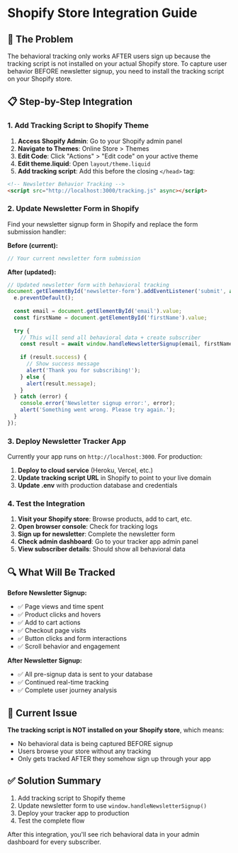# Shopify Store Integration Guide

## 🎯 The Problem
The behavioral tracking only works AFTER users sign up because the tracking script is not installed on your actual Shopify store. To capture user behavior BEFORE newsletter signup, you need to install the tracking script on your Shopify store.

## 📋 Step-by-Step Integration

### 1. Add Tracking Script to Shopify Theme

1. **Access Shopify Admin**: Go to your Shopify admin panel
2. **Navigate to Themes**: Online Store > Themes
3. **Edit Code**: Click "Actions" > "Edit code" on your active theme
4. **Edit theme.liquid**: Open `layout/theme.liquid`
5. **Add tracking script**: Add this before the closing `</head>` tag:

```html
<!-- Newsletter Behavior Tracking -->
<script src="http://localhost:3000/tracking.js" async></script>
```

### 2. Update Newsletter Form in Shopify

Find your newsletter signup form in Shopify and replace the form submission handler:

**Before (current):**
```javascript
// Your current newsletter form submission
```

**After (updated):**
```javascript
// Updated newsletter form with behavioral tracking
document.getElementById('newsletter-form').addEventListener('submit', async (e) => {
  e.preventDefault();
  
  const email = document.getElementById('email').value;
  const firstName = document.getElementById('firstName').value;
  
  try {
    // This will send all behavioral data + create subscriber
    const result = await window.handleNewsletterSignup(email, firstName, 'shopify-form');
    
    if (result.success) {
      // Show success message
      alert('Thank you for subscribing!');
    } else {
      alert(result.message);
    }
  } catch (error) {
    console.error('Newsletter signup error:', error);
    alert('Something went wrong. Please try again.');
  }
});
```

### 3. Deploy Newsletter Tracker App

Currently your app runs on `http://localhost:3000`. For production:

1. **Deploy to cloud service** (Heroku, Vercel, etc.)
2. **Update tracking script URL** in Shopify to point to your live domain
3. **Update .env** with production database and credentials

### 4. Test the Integration

1. **Visit your Shopify store**: Browse products, add to cart, etc.
2. **Open browser console**: Check for tracking logs
3. **Sign up for newsletter**: Complete the newsletter form
4. **Check admin dashboard**: Go to your tracker app admin panel
5. **View subscriber details**: Should show all behavioral data

## 🔍 What Will Be Tracked

**Before Newsletter Signup:**
- ✅ Page views and time spent
- ✅ Product clicks and hovers
- ✅ Add to cart actions
- ✅ Checkout page visits
- ✅ Button clicks and form interactions
- ✅ Scroll behavior and engagement

**After Newsletter Signup:**
- ✅ All pre-signup data is sent to your database
- ✅ Continued real-time tracking
- ✅ Complete user journey analysis

## 🚨 Current Issue

**The tracking script is NOT installed on your Shopify store**, which means:
- No behavioral data is being captured BEFORE signup
- Users browse your store without any tracking
- Only gets tracked AFTER they somehow sign up through your app

## ✅ Solution Summary

1. Add tracking script to Shopify theme
2. Update newsletter form to use `window.handleNewsletterSignup()`
3. Deploy your tracker app to production
4. Test the complete flow

After this integration, you'll see rich behavioral data in your admin dashboard for every subscriber.